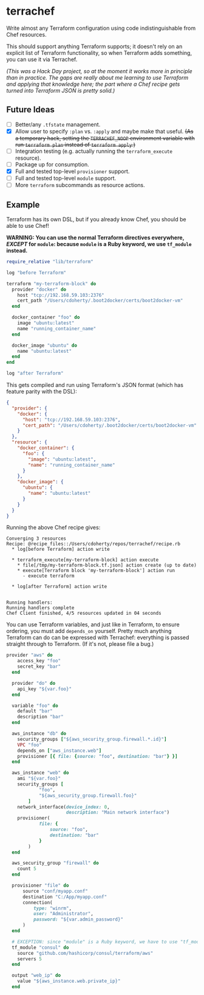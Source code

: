 # terrachef
Write almost any Terraform configuration using code indistinguishable from Chef resources.

This should support anything Terraform supports; it doesn't rely on an explicit list of Terraform functionality, so when Terraform adds something, you can use it via Terrachef.

_(This was a Hack Day project, so at the moment it works more in principle than in practice. The gaps are really about me learning to use Terraform and applying that knowledge here; the part where a Chef recipe gets turned into Terraform JSON is pretty solid.)_


## Future Ideas

- [ ] Better/any `.tfstate` management.
- [x] Allow user to specify `:plan` vs. `:apply` and maybe make that useful. <strike>(As a temporary hack, setting the `TERRACHEF_NOOP` environment variable with run `terraform plan` instead of `terraform apply`.)</strike>
- [ ] Integration testing (e.g. actually running the `terraform_execute` resource).
- [ ] Package up for consumption.
- [x] Full and tested top-level `provisioner` support.
- [ ] Full and tested top-level `module` support.
- [ ] More `terraform` subcommands as resource actions.

## Example

Terraform has its own DSL, but if you already know Chef, you should be able to use Chef!

**WARNING: You can use the normal Terraform directives everywhere, _EXCEPT_ for `module`: because `module` is a Ruby keyword, we use `tf_module` instead.**

```ruby
require_relative "lib/terraform"

log "before Terraform"

terraform "my-terraform-block" do
  provider "docker" do
    host "tcp://192.168.59.103:2376"
    cert_path "/Users/cdoherty/.boot2docker/certs/boot2docker-vm"
  end

  docker_container "foo" do
    image "ubuntu:latest"
    name "running_container_name"
  end

  docker_image "ubuntu" do
    name "ubuntu:latest"
  end
end

log "after Terraform"
```

This gets compiled and run using Terraform's JSON format (which has feature parity with the DSL):

```json
{
  "provider": {
    "docker": {
      "host": "tcp://192.168.59.103:2376",
      "cert_path": "/Users/cdoherty/.boot2docker/certs/boot2docker-vm"
    }
  },
  "resource": {
    "docker_container": {
      "foo": {
        "image": "ubuntu:latest",
        "name": "running_container_name"
      }
    },
    "docker_image": {
      "ubuntu": {
        "name": "ubuntu:latest"
      }
    }
  }
}
```

Running the above Chef recipe gives:

```
Converging 3 resources
Recipe: @recipe_files::/Users/cdoherty/repos/terrachef/recipe.rb
  * log[before Terraform] action write

  * terraform_execute[my-terraform-block] action execute
    * file[/tmp/my-terraform-block.tf.json] action create (up to date)
    * execute[Terraform block 'my-terraform-block'] action run
      - execute terraform

  * log[after Terraform] action write


Running handlers:
Running handlers complete
Chef Client finished, 4/5 resources updated in 04 seconds
```

You can use Terraform variables, and just like in Terraform, to ensure ordering, you must add `depends_on` yourself. Pretty much anything Terraform can do can be expressed with Terrachef: everything is passed straight through to Terraform. (If it's not, please file a bug.)

```ruby  
provider "aws" do
    access_key "foo"
    secret_key "bar"
  end

  provider "do" do
    api_key "${var.foo}"
  end

  variable "foo" do
    default "bar"
    description "bar"
  end

  aws_instance "db" do
    security_groups ["${aws_security_group.firewall.*.id}"]
    VPC "foo"
    depends_on ["aws_instance.web"]
    provisioner [{ file: {source: "foo", destination: "bar"} }]
  end

  aws_instance "web" do
    ami "${var.foo}"
    security_groups [
            "foo",
            "${aws_security_group.firewall.foo}"
        ]
    network_interface(device_index: 0,
                      description: "Main network interface")
    provisioner(
            file: {
                source: "foo",
                destination: "bar"
            }
        )
  end

  aws_security_group "firewall" do
    count 5
  end

  provisioner "file" do
      source "conf/myapp.conf"
      destination "C:/App/myapp.conf"
      connection(
          type: "winrm",
          user: "Administrator",
          password: "${var.admin_password}"
      )
  end

  # EXCEPTION: since "module" is a Ruby keyword, we have to use "tf_module" here.
  tf_module "consul" do
    source "github.com/hashicorp/consul/terraform/aws"
    servers 5
  end

  output "web_ip" do
    value "${aws_instance.web.private_ip}"
  end

```
